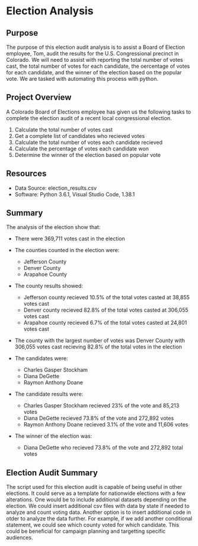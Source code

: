 # Election Analysis

## Purpose
The purpose of this election audit analysis is to assist a Board of Election employee, Tom, audit the results for the U.S. Congressional precinct in Colorado. We will need to assist with reporting the total number of votes cast, the total number of votes for each candidate, the oercentage of votes for each candidate, and the winner of the election based on the popular vote. We are tasked with automating this process with python.

## Project Overview
A Colorado Board of Elections employee has given us the following tasks to complete the election audit of a recent local congressional election.

1. Calculate the total number of votes cast
2. Get a complete list of candidates who recieved votes
3. Calculate the total number of votes each candidate recieved
4. Calculate the percentage of votes each candidate won
5. Determine the winner of the election based on popular vote

## Resources
- Data Source: election_results.csv
- Software: Python 3.6.1, Visual Studio Code, 1.38.1

## Summary
The analysis of the election show that:
- There were 369,711 votes cast in the election
- The counties counted in the election were:
  - Jefferson County
  - Denver County
  - Arapahoe County
- The county results showed:
  - Jefferson county recieved 10.5% of the total votes casted at 38,855 votes cast
  - Denver county recieved 82.8% of the total votes casted at 306,055 votes cast
  - Arapahoe county recieved 6.7% of the total votes casted at 24,801 votes cast

- The county with the largest number of votes was Denver County with 306,055 votes cast recieving 82.8% of the total votes in the election

- The candidates were:
  - Charles Gasper Stockham
  - Diana DeGette
  - Raymon Anthony Doane
- The candidate results were:
  - Charles Gasper Stockham recieved 23% of the vote and 85,213 votes
  - Diana DeGette recieved 73.8% of the vote and 272,892 votes
  - Raymon Anthony Doane recieved 3.1% of the vote and 11,606 votes
- The winner of the election was:
  - Diana DeGette who recieved 73.8% of the vote and 272,892 total votes

## Election Audit Summary
The script used for this election audit is capable of being useful in other elections. It could serve as a template for nationwide elections with a few alterations. One would be to include additional datasets depending on the election. We could insert additional csv files with data by state if needed to analyze and count voting data. Another option is to insert additional code in otder to analyze the data further. For example, if we add another conditional statement, we could see which county voted for which candidate. This could be beneficial for campaign planning and targetting specific audiences.
